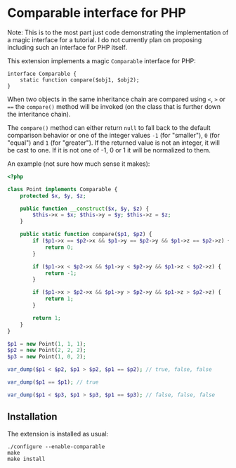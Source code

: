 Comparable interface for PHP
============================

Note: This is to the most part just code demonstrating the implementation of a magic interface for
a tutorial. I do not currently plan on proposing including such an interface for PHP itself.

This extension implements a magic `Comparable` interface for PHP:

    interface Comparable {
        static function compare($obj1, $obj2);
    }

When two objects in the same inheritance chain are compared using `<`, `>` or `==` the `compare()`
method will be invoked (on the class that is further down the interitance chain).

The `compare()` method can either return `null` to fall back to the default comparison behavior
or one of the integer values `-1` (for "smaller"), `0` (for "equal") and `1` (for "greater"). If
the returned value is not an integer, it will be cast to one. If it is not one of -1, 0 or 1 it
will be normalized to them.

An example (not sure how much sense it makes):

```php
<?php

class Point implements Comparable {
    protected $x, $y, $z;

    public function __construct($x, $y, $z) {
        $this->x = $x; $this->y = $y; $this->z = $z;
    }

    public static function compare($p1, $p2) {
        if ($p1->x == $p2->x && $p1->y == $p2->y && $p1->z == $p2->z) {
            return 0;
        }

        if ($p1->x < $p2->x && $p1->y < $p2->y && $p1->z < $p2->z) {
            return -1;
        }

        if ($p1->x > $p2->x && $p1->y > $p2->y && $p1->z > $p2->z) {
            return 1;
        }

        return 1;
    }
}

$p1 = new Point(1, 1, 1);
$p2 = new Point(2, 2, 2);
$p3 = new Point(1, 0, 2);

var_dump($p1 < $p2, $p1 > $p2, $p1 == $p2); // true, false, false

var_dump($p1 == $p1); // true

var_dump($p1 < $p3, $p1 > $p3, $p1 == $p3); // false, false, false
```

Installation
------------

The extension is installed as usual:

    ./configure --enable-comparable
    make
    make install
